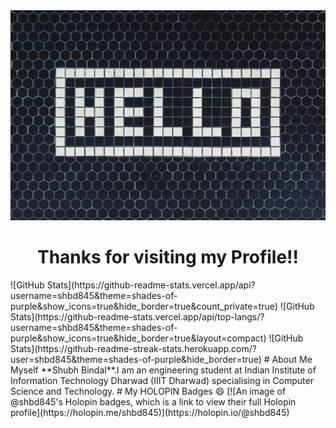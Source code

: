 <!-- ### Hi there 👋 -->
<div align="center">
<picture>
  <source media="(prefers-color-scheme: dark)" srcset="https://github.com/shbd845/shbd845/blob/main/nikolai-chernichenko-LSuIc8Riv9I-unsplash.jpg" height="50%" width="50%">
  <source media="(prefers-color-scheme: light)" srcset="https://github.com/shbd845/shbd845/blob/main/tim-mossholder-z8y36JocqkU-unsplash.jpg" height="50%" width="50%">
  <img alt="Hello,Thanks for visiting my repository." src="https://github.com/shbd845/shbd845/blob/main/tim-mossholder-z8y36JocqkU-unsplash.jpg">
</picture>
<h1>
Thanks for visiting my Profile!!
</h1>
</div>
![GitHub Stats](https://github-readme-stats.vercel.app/api?username=shbd845&theme=shades-of-purple&show_icons=true&hide_border=true&count_private=true)
![GitHub Stats](https://github-readme-stats.vercel.app/api/top-langs/?username=shbd845&theme=shades-of-purple&show_icons=true&hide_border=true&layout=compact)
![GitHub Stats](https://github-readme-streak-stats.herokuapp.com/?user=shbd845&theme=shades-of-purple&hide_border=true)
# About Me
Myself **Shubh Bindal**.I am an engineering student at Indian Institute of Information Technology Dharwad (IIIT Dharwad) specialising in Computer Science and Technology.
# My HOLOPIN Badges 😄
[![An image of @shbd845's Holopin badges, which is a link to view their full Holopin profile](https://holopin.me/shbd845)](https://holopin.io/@shbd845)



<!--
**shbd845/shbd845** is a ✨ _special_ ✨ repository because its `README.md` (this file) appears on your GitHub profile.

Here are some ideas to get you started:

- 🔭 I’m currently working on ...
- 🌱 I’m currently learning ...
- 👯 I’m looking to collaborate on ...
- 🤔 I’m looking for help with ...
- 💬 Ask me about ...
- 📫 How to reach me: ...
- 😄 Pronouns: ...
- ⚡ Fun fact: ...
-->
